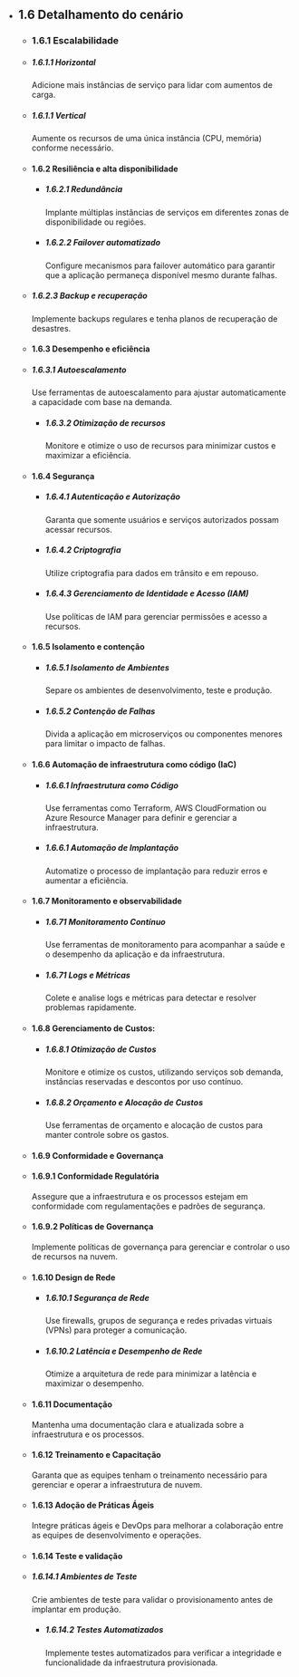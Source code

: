 - ## 1.6 Detalhamento do cenário
    - ### 1.6.1 Escalabilidade
    - ##### 1.6.1.1 Horizontal
        Adicione mais instâncias de serviço para lidar com aumentos de carga.
    - ##### 1.6.1.1 Vertical
        Aumente os recursos de uma única instância (CPU, memória) conforme necessário.
    - #### 1.6.2 Resiliência e alta disponibilidade
        - ##### 1.6.2.1 Redundância
            Implante múltiplas instâncias de serviços em diferentes zonas de disponibilidade ou regiões.
        - ##### 1.6.2.2 Failover automatizado
            Configure mecanismos para failover automático para garantir que a aplicação permaneça disponível mesmo durante falhas.
    - ##### 1.6.2.3 Backup e recuperação
        Implemente backups regulares e tenha planos de recuperação de desastres.
    - #### 1.6.3 Desempenho e eficiência
    - ##### 1.6.3.1 Autoescalamento
        Use ferramentas de autoescalamento para ajustar automaticamente a capacidade com base na demanda.
        - ##### 1.6.3.2 Otimização de recursos
            Monitore e otimize o uso de recursos para minimizar custos e maximizar a eficiência.
    - #### 1.6.4 Segurança
        - ##### 1.6.4.1 Autenticação e Autorização
            Garanta que somente usuários e serviços autorizados possam acessar recursos.
        - ##### 1.6.4.2 Criptografia
            Utilize criptografia para dados em trânsito e em repouso.
        - ##### 1.6.4.3 Gerenciamento de Identidade e Acesso (IAM)
            Use políticas de IAM para gerenciar permissões e acesso a recursos.
    - #### 1.6.5 Isolamento e contenção
        - ##### 1.6.5.1 Isolamento de Ambientes
            Separe os ambientes de desenvolvimento, teste e produção.
        - ##### 1.6.5.2 Contenção de Falhas
            Divida a aplicação em microserviços ou componentes menores para limitar o impacto de falhas.
    - #### 1.6.6 Automação de infraestrutura como código (IaC)
        - ##### 1.6.6.1 Infraestrutura como Código
            Use ferramentas como Terraform, AWS CloudFormation ou Azure Resource Manager para definir e gerenciar a infraestrutura.
        - ##### 1.6.6.1 Automação de Implantação
            Automatize o processo de implantação para reduzir erros e aumentar a eficiência.
    - #### 1.6.7 Monitoramento e observabilidade
        - ##### 1.6.71 Monitoramento Contínuo
            Use ferramentas de monitoramento para acompanhar a saúde e o desempenho da aplicação e da infraestrutura.
        - ##### 1.6.71 Logs e Métricas
            Colete e analise logs e métricas para detectar e resolver problemas rapidamente.
    - #### 1.6.8 Gerenciamento de Custos:
        - ##### 1.6.8.1 Otimização de Custos
            Monitore e otimize os custos, utilizando serviços sob demanda, instâncias reservadas e descontos por uso contínuo.
        - ##### 1.6.8.2 Orçamento e Alocação de Custos
            Use ferramentas de orçamento e alocação de custos para manter controle sobre os gastos.
    - #### 1.6.9 Conformidade e Governança
    - #### 1.6.9.1 Conformidade Regulatória
        Assegure que a infraestrutura e os processos estejam em conformidade com regulamentações e padrões de segurança.
    - #### 1.6.9.2 Políticas de Governança
        Implemente políticas de governança para gerenciar e controlar o uso de recursos na nuvem.
    - #### 1.6.10 Design de Rede
        - ##### 1.6.10.1 Segurança de Rede
            Use firewalls, grupos de segurança e redes privadas virtuais (VPNs) para proteger a comunicação.
        - ##### 1.6.10.2 Latência e Desempenho de Rede
            Otimize a arquitetura de rede para minimizar a latência e maximizar o desempenho.
    - #### 1.6.11 Documentação
        Mantenha uma documentação clara e atualizada sobre a infraestrutura e os processos.
    - #### 1.6.12 Treinamento e Capacitação
        Garanta que as equipes tenham o treinamento necessário para gerenciar e operar a infraestrutura de nuvem.
    - #### 1.6.13 Adoção de Práticas Ágeis
        Integre práticas ágeis e DevOps para melhorar a colaboração entre as equipes de desenvolvimento e operações.
    - #### 1.6.14 Teste e validação
    - ##### 1.6.14.1 Ambientes de Teste
        Crie ambientes de teste para validar o provisionamento antes de implantar em produção.
        - ##### 1.6.14.2 Testes Automatizados
            Implemente testes automatizados para verificar a integridade e funcionalidade da infraestrutura provisionada.